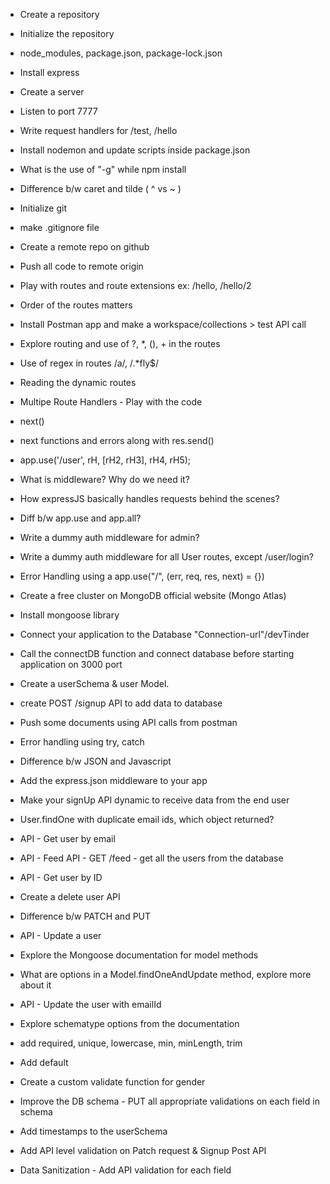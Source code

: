 - Create a repository
- Initialize the repository
- node_modules, package.json, package-lock.json
- Install express
- Create a server
- Listen to port 7777
- Write request handlers for /test, /hello
- Install nodemon and update scripts inside package.json
- What is the use of "-g" while npm install
- Difference b/w caret and tilde ( ^ vs ~ )


- Initialize git
- make .gitignore file
- Create a remote repo on github
- Push all code to remote origin
- Play with routes and route extensions ex: /hello, /hello/2
- Order of the routes matters
- Install Postman app and make a workspace/collections > test API call
- Explore routing and use of ?, *, (), + in the routes
- Use of regex in routes /a/, /.*fly$/
- Reading the dynamic routes


- Multipe Route Handlers - Play with the code
- next()
- next functions and errors along with res.send()
- app.use('/user', rH, [rH2, rH3], rH4, rH5);
- What is middleware? Why do we need it?
- How expressJS basically handles requests behind the scenes?
- Diff b/w app.use and app.all?
- Write a dummy auth middleware for admin?
- Write a dummy auth middleware for all User routes, except /user/login?
- Error Handling using a app.use("/", (err, req, res, next) = {})


- Create a free cluster on MongoDB official website (Mongo Atlas)
- Install mongoose library
- Connect your application to the Database "Connection-url"/devTinder
- Call the connectDB function and connect database before starting application on 3000 port
- Create a userSchema & user Model.
- create POST /signup API to add data to database
- Push some documents using API calls from postman
- Error handling using try, catch


- Difference b/w JSON and Javascript
- Add the express.json middleware to your app
- Make your signUp API dynamic to receive data from the end user
- User.findOne with duplicate email ids, which object returned?
- API - Get user by email
- API - Feed API - GET /feed - get all the users from the database
- API - Get user by ID
- Create a delete user API
- Difference b/w PATCH and PUT
- API - Update a user
- Explore the Mongoose documentation for model methods
- What are options in a Model.findOneAndUpdate method, explore more about it
- API - Update the user with emailId



- Explore schematype options from the documentation
- add required, unique, lowercase, min, minLength, trim
- Add default
- Create a custom validate function for gender
- Improve the DB schema - PUT all appropriate validations on each field in schema
- Add timestamps to the userSchema
- Add API level validation on Patch request & Signup Post API
- Data Sanitization - Add API validation for each field



